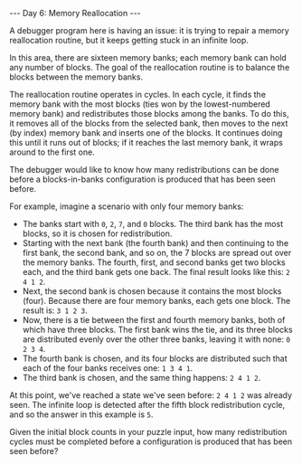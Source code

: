 --- Day 6: Memory Reallocation ---

A debugger program here is having an issue: it is trying to repair a
memory reallocation routine, but it keeps getting stuck in an infinite
loop.

In this area, there are sixteen memory banks; each memory bank can
hold any number of blocks. The goal of the reallocation routine is to
balance the blocks between the memory banks.

The reallocation routine operates in cycles. In each cycle, it finds
the memory bank with the most blocks (ties won by the lowest-numbered
memory bank) and redistributes those blocks among the banks. To do
this, it removes all of the blocks from the selected bank, then moves
to the next (by index) memory bank and inserts one of the blocks. It
continues doing this until it runs out of blocks; if it reaches the
last memory bank, it wraps around to the first one.

The debugger would like to know how many redistributions can be done
before a blocks-in-banks configuration is produced that has been seen
before.

For example, imagine a scenario with only four memory banks:

- The banks start with `0`, `2`, `7`, and `0` blocks. The third bank
  has the most blocks, so it is chosen for redistribution.
- Starting with the next bank (the fourth bank) and then continuing to
  the first bank, the second bank, and so on, the 7 blocks are spread
  out over the memory banks. The fourth, first, and second banks get
  two blocks each, and the third bank gets one back. The final result
  looks like this: `2 4 1 2`.
- Next, the second bank is chosen because it contains the most blocks
  (four). Because there are four memory banks, each gets one
  block. The result is: `3 1 2 3`.
- Now, there is a tie between the first and fourth memory banks, both
  of which have three blocks. The first bank wins the tie, and its
  three blocks are distributed evenly over the other three banks,
  leaving it with none: `0 2 3 4`.
- The fourth bank is chosen, and its four blocks are distributed such
  that each of the four banks receives one: `1 3 4 1`.
- The third bank is chosen, and the same thing happens: `2 4 1 2`.

At this point, we've reached a state we've seen before: `2 4 1 2` was
already seen. The infinite loop is detected after the fifth block
redistribution cycle, and so the answer in this example is `5`.

Given the initial block counts in your puzzle input, how many
redistribution cycles must be completed before a configuration is
produced that has been seen before?
